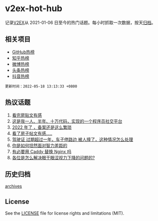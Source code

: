 # v2ex-hot-hub

 记录[V2EX](https://www.v2ex.com/)从 2021-01-06 日至今的热门话题。每小时抓取一次数据，按天[归档](archives)。
 
 ## 相关项目

- [GitHub热榜](https://github.com/snaildev/github-hot-hub)
- [知乎热榜](https://github.com/snaildev/zhihu-hot-hub)
- [微博热榜](https://github.com/snaildev/weibo-hot-hub)
- [头条热榜](https://github.com/snaildev/toutiao-hot-hub)
- [抖音热榜](https://github.com/snaildev/douyin-hot-hub)


 `更新时间：2022-05-18 13:13:33 +0800`

## 热议话题

1. [看完房贴文有感](https://www.v2ex.com/t/853624)
1. [这是我一人、半年、十万代码，实现的一个程序员社交平台](https://www.v2ex.com/t/853486)
1. [2022 年了 ，备案还是这么繁琐](https://www.v2ex.com/t/853461)
1. [看了房子帖文有感.....](https://www.v2ex.com/t/853485)
1. [驾驶证 过期超过一年，车子停路边 被人撞了，这种情况怎么处理](https://www.v2ex.com/t/853546)
1. [你是如何坦然面对智力差距的](https://www.v2ex.com/t/853545)
1. [有必要用 Caddy 替换 Nginx 吗](https://www.v2ex.com/t/853530)
1. [各位是怎么解决眼干眼涩视力下降的问题的?](https://www.v2ex.com/t/853605)

## 历史归档

[archives](archives)

## License

See the [LICENSE](LICENSE) file for license rights and limitations (MIT).
